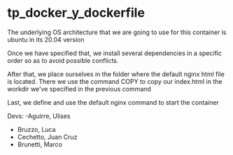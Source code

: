 # tp_docker_y_dockerfile
The underlying OS architecture that we are going to use for this container is ubuntu in its 20.04 version

Once we have specified that, we install several dependencies in a specific order so as to avoid possible conflicts.

After that, we place ourselves in the folder where the default nginx html file is located. There we use the command COPY to copy our index.html in the workdir we've specified in the previous command

Last, we define and use the default nginx command to start the container

Devs:
-Aguirre, Ulises
- Bruzzo, Luca
- Cechetto, Juan Cruz
- Brunetti, Marco
